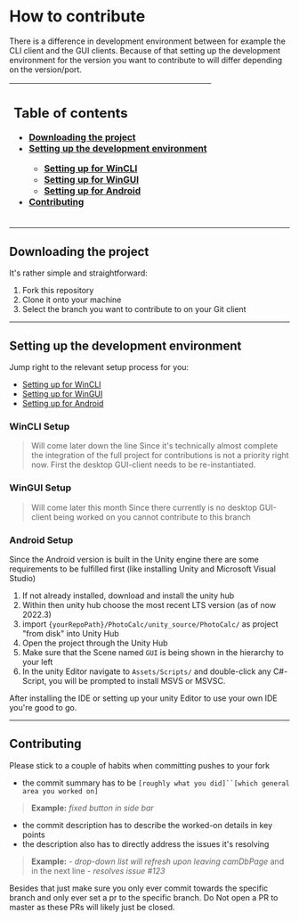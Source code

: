 # How to contribute
There is a difference in development environment between for example the CLI client and the GUI clients. Because of that setting up the development environment for the version you want to contribute to will differ depending on the version/port.

|<h2>Table of contents</h2><ul><li>[Downloading the project](#downloading-the-project)</li><li>[Setting up the development environment](#setting-up-the-development-environment)</li><ul><li>[Setting up for WinCLI](#WinCLI-Setup)</li><li>[Setting up for WinGUI](#WinGUI-Setup)</li><li>[Setting up for Android](#Android-Setup)</li></ul><li>[Contributing](#contributing)</li></ul>|
|:----------------|


---

## Downloading the project
It's rather simple and straightforward:
1. Fork this repository 
2. Clone it onto your machine
3. Select the branch you want to contribute to on your Git client

---

## Setting up the development environment 
Jump right to the relevant setup process for you:
- [Setting up for WinCLI](#WinCLI-Setup)
- [Setting up for WinGUI](#WinGUI-Setup)
- [Setting up for Android](#Android-Setup)

### WinCLI Setup
> Will come later down the line
Since it's technically almost complete the integration of the full project for contributions is not a priority right now. First the desktop GUI-client needs to be re-instantiated.

### WinGUI Setup
> Will come later this month
Since there currently is no desktop GUI-client being worked on you cannot contribute to this branch

### Android Setup
Since the Android version is built in the Unity engine there are some requirements to be fulfilled first (like installing Unity and Microsoft Visual Studio)

1. If not already installed, download and install the unity hub
2. Within then unity hub choose the most recent LTS version (as of now 2022.3)
3. import `{yourRepoPath}/PhotoCalc/unity_source/PhotoCalc/` as project "from disk" into Unity Hub
4. Open the project through the Unity Hub
5. Make sure that the Scene named `GUI` is being shown in the hierarchy to your left
6. In the unity Editor navigate to `Assets/Scripts/` and double-click any C#-Script, you will be prompted to install MSVS or MSVSC.

After installing the IDE or setting up your unity Editor to use your own IDE you're good to go.

---

## Contributing 
Please stick to a couple of habits when committing pushes to your fork

- the commit summary has to be `[roughly what you did]``[which general area you worked on]`
> **Example:** *fixed button in side bar*

- the commit description has to describe the worked-on details in key points
- the description also has to directly address the issues it's resolving
> **Example:** *- drop-down list will refresh upon leaving camDbPage* and in the next line *- resolves issue #123*

Besides that just make sure you only ever commit towards the specific branch and only ever set a pr to the specific branch. Do Not open a PR to master as these PRs will likely just be closed.
